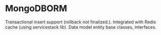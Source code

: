 # MongoDBORM
Transactional insert support (rollback not finalized.). Integrated with Redis cache (using servicestack lib). Data model entity base classes, interfaces.
